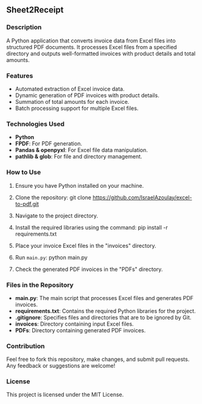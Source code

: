 ## Sheet2Receipt

### Description
A Python application that converts invoice data from Excel files into structured PDF documents. It processes Excel files from a specified directory and outputs well-formatted invoices with product details and total amounts.

### Features
- Automated extraction of Excel invoice data.
- Dynamic generation of PDF invoices with product details.
- Summation of total amounts for each invoice.
- Batch processing support for multiple Excel files.

### Technologies Used
- **Python**
- **FPDF**: For PDF generation.
- **Pandas & openpyxl**: For Excel file data manipulation.
- **pathlib & glob**: For file and directory management.

### How to Use
1. Ensure you have Python installed on your machine.
2. Clone the repository: git clone https://github.com/IsraelAzoulay/excel-to-pdf.git
3. Navigate to the project directory.
4. Install the required libraries using the command: pip install -r requirements.txt
5. Place your invoice Excel files in the "invoices" directory.
6. Run `main.py`: python main.py

7. Check the generated PDF invoices in the "PDFs" directory.

### Files in the Repository
- **main.py**: The main script that processes Excel files and generates PDF invoices.
- **requirements.txt**: Contains the required Python libraries for the project.
- **.gitignore**: Specifies files and directories that are to be ignored by Git.
- **invoices**: Directory containing input Excel files.
- **PDFs**: Directory containing generated PDF invoices.

### Contribution
Feel free to fork this repository, make changes, and submit pull requests. Any feedback or suggestions are welcome!

### License
This project is licensed under the MIT License.
